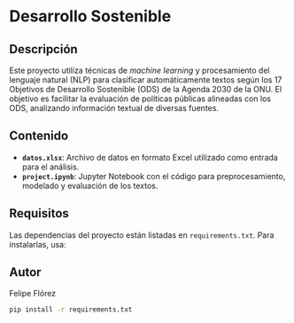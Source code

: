 # Desarrollo Sostenible

## Descripción
Este proyecto utiliza técnicas de *machine learning* y procesamiento del lenguaje natural (NLP) para clasificar automáticamente textos según los 17 Objetivos de Desarrollo Sostenible (ODS) de la Agenda 2030 de la ONU. El objetivo es facilitar la evaluación de políticas públicas alineadas con los ODS, analizando información textual de diversas fuentes.

## Contenido
- **`datos.xlsx`**: Archivo de datos en formato Excel utilizado como entrada para el análisis.
- **`project.ipynb`**: Jupyter Notebook con el código para preprocesamiento, modelado y evaluación de los textos.

## Requisitos
Las dependencias del proyecto están listadas en `requirements.txt`. Para instalarlas, usa:

## Autor

Felipe Flórez

```bash
pip install -r requirements.txt